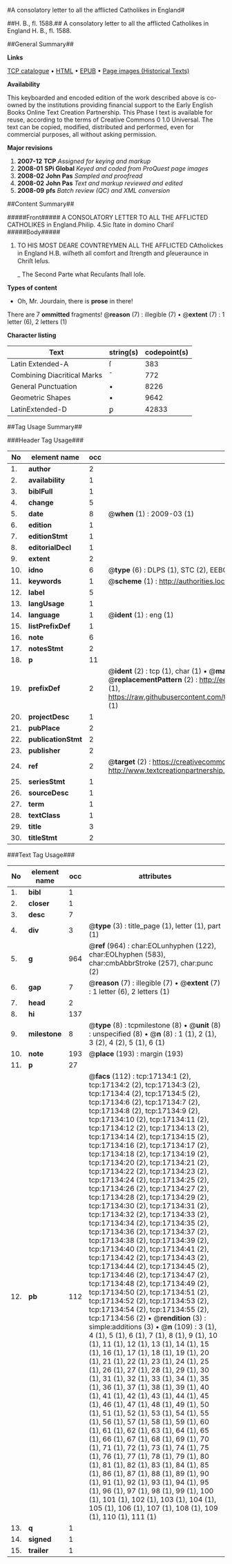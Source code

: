#A consolatory letter to all the afflicted Catholikes in England#

##H. B., fl. 1588.##
A consolatory letter to all the afflicted Catholikes in England
H. B., fl. 1588.

##General Summary##

**Links**

[TCP catalogue](http://www.ota.ox.ac.uk/tcp/)  • 
[HTML](http://tei.it.ox.ac.uk/tcp/Texts-HTML/free/A00/A00249.html)  • 
[EPUB](http://tei.it.ox.ac.uk/tcp/Texts-EPUB/free/A00/A00249.epub) • 
[Page images (Historical Texts)](https://data.historicaltexts.jisc.ac.uk/view?pubId=eebo-99851842e&pageId=eebo-99851842e-17134-1)

**Availability**

This keyboarded and encoded edition of the
	       work described above is co-owned by the institutions
	       providing financial support to the Early English Books
	       Online Text Creation Partnership. This Phase I text is
	       available for reuse, according to the terms of Creative
	       Commons 0 1.0 Universal. The text can be copied,
	       modified, distributed and performed, even for
	       commercial purposes, all without asking permission.

**Major revisions**

1. __2007-12__ __TCP__ *Assigned for keying and markup*
1. __2008-01__ __SPi Global__ *Keyed and coded from ProQuest page images*
1. __2008-02__ __John Pas__ *Sampled and proofread*
1. __2008-02__ __John Pas__ *Text and markup reviewed and edited*
1. __2008-09__ __pfs__ *Batch review (QC) and XML conversion*

##Content Summary##

#####Front#####
A CONSOLATORY LETTER TO ALL THE AFFLICTED CATHOLIKES in England.Philip. 4.Sic ſtate in domino Chariſ
#####Body#####

1. TO HIS MOST DEARE COVNTREYMEN ALL THE AFFLICTED CAtholickes in England H.B. wiſheth all comfort and ſtrength and ꝑſeueraunce in Chriſt Ieſus.

    _ The Second Parte what Recuſants ſhall loſe.

**Types of content**

  * Oh, Mr. Jourdain, there is **prose** in there!

There are 7 **ommitted** fragments! 
 @__reason__ (7) : illegible (7)  •  @__extent__ (7) : 1 letter (6), 2 letters (1)

**Character listing**


|Text|string(s)|codepoint(s)|
|---|---|---|
|Latin Extended-A|ſ|383|
|Combining             Diacritical Marks|̄|772|
|General Punctuation|•|8226|
|Geometric Shapes|▪|9642|
|LatinExtended-D|ꝑ|42833|

##Tag Usage Summary##

###Header Tag Usage###

|No|element name|occ|attributes|
|---|---|---|---|
|1.|__author__|2||
|2.|__availability__|1||
|3.|__biblFull__|1||
|4.|__change__|5||
|5.|__date__|8| @__when__ (1) : 2009-03 (1)|
|6.|__edition__|1||
|7.|__editionStmt__|1||
|8.|__editorialDecl__|1||
|9.|__extent__|2||
|10.|__idno__|6| @__type__ (6) : DLPS (1), STC (2), EEBO-CITATION (1), PROQUEST (1), VID (1)|
|11.|__keywords__|1| @__scheme__ (1) : http://authorities.loc.gov/ (1)|
|12.|__label__|5||
|13.|__langUsage__|1||
|14.|__language__|1| @__ident__ (1) : eng (1)|
|15.|__listPrefixDef__|1||
|16.|__note__|6||
|17.|__notesStmt__|2||
|18.|__p__|11||
|19.|__prefixDef__|2| @__ident__ (2) : tcp (1), char (1)  •  @__matchPattern__ (2) : ([0-9\-]+):([0-9IVX]+) (1), (.+) (1)  •  @__replacementPattern__ (2) : http://eebo.chadwyck.com/downloadtiff?vid=$1&page=$2 (1), https://raw.githubusercontent.com/textcreationpartnership/Texts/master/tcpchars.xml#$1 (1)|
|20.|__projectDesc__|1||
|21.|__pubPlace__|2||
|22.|__publicationStmt__|2||
|23.|__publisher__|2||
|24.|__ref__|2| @__target__ (2) : https://creativecommons.org/publicdomain/zero/1.0/ (1), http://www.textcreationpartnership.org/docs/. (1)|
|25.|__seriesStmt__|1||
|26.|__sourceDesc__|1||
|27.|__term__|1||
|28.|__textClass__|1||
|29.|__title__|3||
|30.|__titleStmt__|2||


###Text Tag Usage###

|No|element name|occ|attributes|
|---|---|---|---|
|1.|__bibl__|1||
|2.|__closer__|1||
|3.|__desc__|7||
|4.|__div__|3| @__type__ (3) : title_page (1), letter (1), part (1)|
|5.|__g__|964| @__ref__ (964) : char:EOLunhyphen (122), char:EOLhyphen (583), char:cmbAbbrStroke (257), char:punc (2)|
|6.|__gap__|7| @__reason__ (7) : illegible (7)  •  @__extent__ (7) : 1 letter (6), 2 letters (1)|
|7.|__head__|2||
|8.|__hi__|137||
|9.|__milestone__|8| @__type__ (8) : tcpmilestone (8)  •  @__unit__ (8) : unspecified (8)  •  @__n__ (8) : 1 (1), 2 (1), 3 (2), 4 (2), 5 (1), 6 (1)|
|10.|__note__|193| @__place__ (193) : margin (193)|
|11.|__p__|27||
|12.|__pb__|112| @__facs__ (112) : tcp:17134:1 (2), tcp:17134:2 (2), tcp:17134:3 (2), tcp:17134:4 (2), tcp:17134:5 (2), tcp:17134:6 (2), tcp:17134:7 (2), tcp:17134:8 (2), tcp:17134:9 (2), tcp:17134:10 (2), tcp:17134:11 (2), tcp:17134:12 (2), tcp:17134:13 (2), tcp:17134:14 (2), tcp:17134:15 (2), tcp:17134:16 (2), tcp:17134:17 (2), tcp:17134:18 (2), tcp:17134:19 (2), tcp:17134:20 (2), tcp:17134:21 (2), tcp:17134:22 (2), tcp:17134:23 (2), tcp:17134:24 (2), tcp:17134:25 (2), tcp:17134:26 (2), tcp:17134:27 (2), tcp:17134:28 (2), tcp:17134:29 (2), tcp:17134:30 (2), tcp:17134:31 (2), tcp:17134:32 (2), tcp:17134:33 (2), tcp:17134:34 (2), tcp:17134:35 (2), tcp:17134:36 (2), tcp:17134:37 (2), tcp:17134:38 (2), tcp:17134:39 (2), tcp:17134:40 (2), tcp:17134:41 (2), tcp:17134:42 (2), tcp:17134:43 (2), tcp:17134:44 (2), tcp:17134:45 (2), tcp:17134:46 (2), tcp:17134:47 (2), tcp:17134:48 (2), tcp:17134:49 (2), tcp:17134:50 (2), tcp:17134:51 (2), tcp:17134:52 (2), tcp:17134:53 (2), tcp:17134:54 (2), tcp:17134:55 (2), tcp:17134:56 (2)  •  @__rendition__ (3) : simple:additions (3)  •  @__n__ (109) : 3 (1), 4 (1), 5 (1), 6 (1), 7 (1), 8 (1), 9 (1), 10 (1), 11 (1), 12 (1), 13 (1), 14 (1), 15 (1), 16 (1), 17 (1), 18 (1), 19 (1), 20 (1), 21 (1), 22 (1), 23 (1), 24 (1), 25 (1), 26 (1), 27 (1), 28 (1), 29 (1), 30 (1), 31 (1), 32 (1), 33 (1), 34 (1), 35 (1), 36 (1), 37 (1), 38 (1), 39 (1), 40 (1), 41 (1), 42 (1), 43 (1), 44 (1), 45 (1), 46 (1), 47 (1), 48 (1), 49 (1), 50 (1), 51 (1), 52 (1), 53 (1), 54 (1), 55 (1), 56 (1), 57 (1), 58 (1), 59 (1), 60 (1), 61 (1), 62 (1), 63 (1), 64 (1), 65 (1), 66 (1), 67 (1), 68 (1), 69 (1), 70 (1), 71 (1), 72 (1), 73 (1), 74 (1), 75 (1), 76 (1), 77 (1), 78 (1), 79 (1), 80 (1), 81 (1), 82 (1), 83 (1), 84 (1), 85 (1), 86 (1), 87 (1), 88 (1), 89 (1), 90 (1), 91 (1), 92 (1), 93 (1), 94 (1), 95 (1), 96 (1), 97 (1), 98 (1), 99 (1), 100 (1), 101 (1), 102 (1), 103 (1), 104 (1), 105 (1), 106 (1), 107 (1), 108 (1), 109 (1), 110 (1), 111 (1)|
|13.|__q__|1||
|14.|__signed__|1||
|15.|__trailer__|1||
